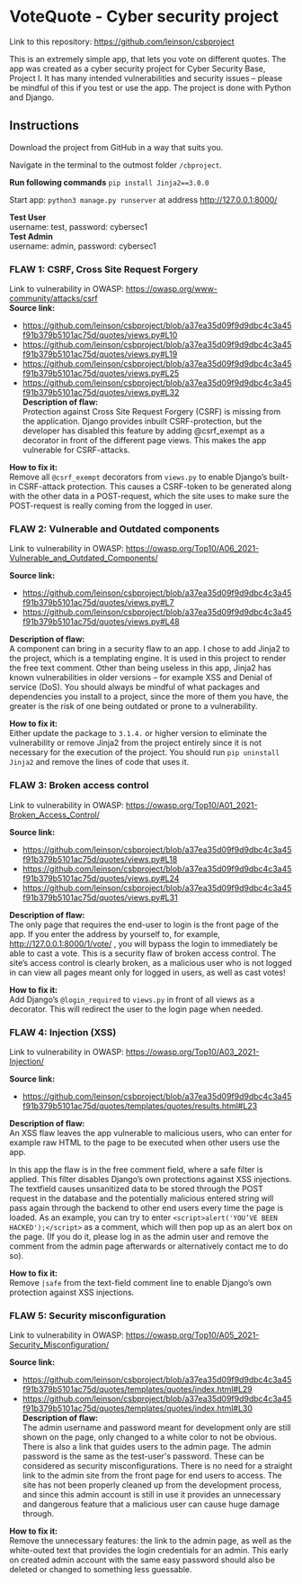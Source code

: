 # VoteQuote - Cyber security project
Link to this repository: https://github.com/leinson/csbproject

This is an extremely simple app, that lets you vote on different quotes. 
The app was created as a cyber security project for Cyber Security Base, Project I. 
It has many intended vulnerabilities and security issues – 
please be mindful of this if you test or use the app. 
The project is done with Python and Django.  

## Instructions 

Download the project from GitHub in a way that suits you.  

Navigate in the terminal to the outmost folder ``/cbproject``. 

**Run following commands** 
``pip install Jinja2==3.0.0`` 

Start app: ``python3 manage.py runserver`` at address http://127.0.0.1:8000/ 

**Test User**  
username: test, password: cybersec1  
**Test Admin**  
username: admin, password: cybersec1  

### FLAW 1: CSRF, Cross Site Request Forgery 
Link to vulnerability in OWASP: https://owasp.org/www-community/attacks/csrf  
**Source link:**   
- https://github.com/leinson/csbproject/blob/a37ea35d09f9d9dbc4c3a45f91b379b5101ac75d/quotes/views.py#L10  
- https://github.com/leinson/csbproject/blob/a37ea35d09f9d9dbc4c3a45f91b379b5101ac75d/quotes/views.py#L19  
- https://github.com/leinson/csbproject/blob/a37ea35d09f9d9dbc4c3a45f91b379b5101ac75d/quotes/views.py#L25  
- https://github.com/leinson/csbproject/blob/a37ea35d09f9d9dbc4c3a45f91b379b5101ac75d/quotes/views.py#L32  
**Description of flaw:**   
Protection against Cross Site Request Forgery (CSRF) is missing from the application. Django provides inbuilt CSRF-protection, but the developer has disabled this feature by adding @csrf_exempt as a decorator in front of the different page views. This makes the app vulnerable for CSRF-attacks.  

**How to fix it:**  
Remove all ``@csrf_exempt`` decorators from ``views.py`` to enable Django’s built-in CSRF-attack protection. This causes a CSRF-token to be generated along with the other data in a POST-request, which the site uses to make sure the POST-request is really coming from the logged in user.  


### FLAW 2: Vulnerable and Outdated components 
Link to vulnerability in OWASP: https://owasp.org/Top10/A06_2021-Vulnerable_and_Outdated_Components/ 

**Source link:**    
- https://github.com/leinson/csbproject/blob/a37ea35d09f9d9dbc4c3a45f91b379b5101ac75d/quotes/views.py#L7
- https://github.com/leinson/csbproject/blob/a37ea35d09f9d9dbc4c3a45f91b379b5101ac75d/quotes/views.py#L48

**Description of flaw:**  
A component can bring in a security flaw to an app. I chose to add Jinja2 to the project, which is a templating engine. It is used in this project to render the free text comment. Other than being useless in this app, Jinja2 has known vulnerabilities in older versions – for example XSS and Denial of service (DoS). You should always be mindful of what packages and dependencies you install to a project, since the more of them you have, the greater is the risk of one being outdated or prone to a vulnerability. 
 
**How to fix it:**  
Either update the package to ``3.1.4.`` or higher version to eliminate the vulnerability or remove Jinja2 from the project entirely since it is not necessary for the execution of the project. You should run ``pip uninstall Jinja2`` and remove the lines of code that uses it. 

 
### FLAW 3: Broken access control 
Link to vulnerability in OWASP: https://owasp.org/Top10/A01_2021-Broken_Access_Control/ 



**Source link:**    
- https://github.com/leinson/csbproject/blob/a37ea35d09f9d9dbc4c3a45f91b379b5101ac75d/quotes/views.py#L18
- https://github.com/leinson/csbproject/blob/a37ea35d09f9d9dbc4c3a45f91b379b5101ac75d/quotes/views.py#L24
- https://github.com/leinson/csbproject/blob/a37ea35d09f9d9dbc4c3a45f91b379b5101ac75d/quotes/views.py#L31


**Description of flaw:**  
The only page that requires the end-user to login is the front page of the app. If you enter the address by yourself to, for example, http://127.0.0.1:8000/1/vote/ , you will bypass the login to immediately be able to cast a vote. This is a security flaw of broken access control. The site’s access control is clearly broken, as a malicious user who is not logged in can view all pages meant only for logged in users, as well as cast votes! 


**How to fix it:**  
Add Django’s ``@login_required`` to ``views.py`` in front of all views as a decorator. This will redirect the user to the login page when needed. 


### FLAW 4: Injection (XSS) 
Link to vulnerability in OWASP:  https://owasp.org/Top10/A03_2021-Injection/ 


**Source link:**   
- https://github.com/leinson/csbproject/blob/a37ea35d09f9d9dbc4c3a45f91b379b5101ac75d/quotes/templates/quotes/results.html#L23

**Description of flaw:**  
An XSS flaw leaves the app vulnerable to malicious users, who can enter for example raw HTML to the page to be executed when other users use the app.  

In this app the flaw is in the free comment field, where a safe filter is applied. This filter disables Django’s own protections against XSS injections. The textfield causes unsanitized data to be stored through the POST request in the database and the potentially malicious entered string will pass again through the backend to other end users every time the page is loaded. As an example, you can try to enter ``<script>alert('YOU’VE BEEN HACKED');</script>`` as a comment, which will then pop up as an alert box on the page. (If you do it, please log in as the admin user and remove the comment from the admin page afterwards or alternatively contact me to do so). 

**How to fix it:**  
Remove ``|safe`` from the text-field comment line to enable Django’s own protection against XSS injections.    


### FLAW 5: Security misconfiguration 
Link to vulnerability in OWASP: https://owasp.org/Top10/A05_2021-Security_Misconfiguration/ 

 
**Source link:**   
- https://github.com/leinson/csbproject/blob/a37ea35d09f9d9dbc4c3a45f91b379b5101ac75d/quotes/templates/quotes/index.html#L29
- https://github.com/leinson/csbproject/blob/a37ea35d09f9d9dbc4c3a45f91b379b5101ac75d/quotes/templates/quotes/index.html#L30
**Description of flaw:**  
The admin username and password meant for development only are still shown on the page, only changed to a white color to not be obvious. There is also a link that guides users to the admin page. The admin password is the same as the test-user's password. These can be considered as security misconfigurations. There is no need for a straight link to the admin site from the front page for end users to access. The site has not been properly cleaned up from the development process, and since this admin account is still in use it provides an unnecessary and dangerous feature that a malicious user can cause huge damage through. 

**How to fix it:**  
Remove the unnecessary features: the link to the admin page, as well as the white-outed text that provides the login credentials for an admin. This early on created admin account with the same easy password should also be deleted or changed to something less guessable.
